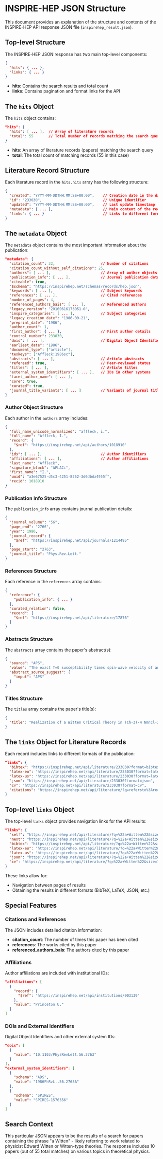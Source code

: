 # INSPIRE-HEP JSON Structure

This document provides an explanation of the structure and contents of the INSPIRE-HEP API response JSON file (`inspirehep_result.json`).

## Top-level Structure

The INSPIRE-HEP JSON response has two main top-level components:

```json
{
  "hits": { ... },
  "links": { ... }
}
```

- **hits**: Contains the search results and total count
- **links**: Contains pagination and format links for the API

## The `hits` Object

The `hits` object contains:

```json
"hits": {
  "hits": [ ... ],  // Array of literature records
  "total": 55       // Total number of records matching the search query
}
```

- **hits**: An array of literature records (papers) matching the search query
- **total**: The total count of matching records (55 in this case)

## Literature Record Structure

Each literature record in the `hits.hits` array has the following structure:

```json
{
  "created": "YYYY-MM-DDTHH:MM:SS+00:00",    // Creation date in the database
  "id": "233030",                            // Unique identifier
  "updated": "YYYY-MM-DDTHH:MM:SS+00:00",    // Last update timestamp
  "metadata": { ... },                       // Main content of the record
  "links": { ... }                           // Links to different formats
}
```

## The `metadata` Object

The `metadata` object contains the most important information about the publication:

```json
"metadata": {
  "citation_count": 32,                     // Number of citations
  "citation_count_without_self_citations": 25,
  "authors": [ ... ],                       // Array of author objects
  "publication_info": [ ... ],              // Journal publication details
  "citeable": true,
  "$schema": "https://inspirehep.net/schemas/records/hep.json",
  "keywords": [ ... ],                      // Subject keywords
  "references": [ ... ],                    // Cited references
  "number_of_pages": 4,
  "referenced_authors_bais": [ ... ],       // Referenced authors
  "legacy_version": "20160616173051.0",
  "inspire_categories": [ ... ],            // Subject categories
  "legacy_creation_date": "1986-09-21",
  "preprint_date": "1986",
  "author_count": 1,
  "first_author": { ... },                  // First author details
  "control_number": 233030,
  "dois": [ ... ],                          // Digital Object Identifiers
  "earliest_date": "1986",
  "document_type": ["article"],
  "texkeys": ["Affleck:1986sc"],
  "abstracts": [ ... ],                     // Article abstracts
  "refereed": true,                         // Peer-reviewed status
  "titles": [ ... ],                        // Article titles
  "external_system_identifiers": [ ... ],   // IDs in other systems
  "facet_author_name": [ ... ],
  "core": true,
  "curated": true,
  "journal_title_variants": [ ... ]         // Variants of journal title
}
```

### Author Object Structure

Each author in the `authors` array includes:

```json
{
  "full_name_unicode_normalized": "affleck, i.",
  "full_name": "Affleck, I.",
  "record": {
    "$ref": "https://inspirehep.net/api/authors/1018910"
  },
  "ids": [ ... ],                           // Author identifiers
  "affiliations": [ ... ],                  // Author affiliations
  "last_name": "Affleck",
  "signature_block": "AFLACi",
  "first_name": "I.",
  "uuid": "a3e67525-d5c3-4251-8252-3d6dbda4955f",
  "recid": 1018910
}
```

### Publication Info Structure

The `publication_info` array contains journal publication details:

```json
{
  "journal_volume": "56",
  "page_end": "2766",
  "year": 1986,
  "journal_record": {
    "$ref": "https://inspirehep.net/api/journals/1214495"
  },
  "page_start": "2763",
  "journal_title": "Phys.Rev.Lett."
}
```

### References Structure

Each reference in the `references` array contains:

```json
{
  "reference": {
    "publication_info": { ... }
  },
  "curated_relation": false,
  "record": {
    "$ref": "https://inspirehep.net/api/literature/17876"
  }
}
```

### Abstracts Structure

The `abstracts` array contains the paper's abstract(s):

```json
{
  "source": "APS",
  "value": "The exact T=0 susceptibility times spin-wave velocity of an isotropic spin-s antiferromagnetic chain is calculated...",
  "abstract_source_suggest": {
    "input": "APS"
  }
}
```

### Titles Structure

The `titles` array contains the paper's title(s):

```json
{
  "title": "Realization of a Witten Critical Theory in (Ch-3)-4 Nmncl-3"
}
```

## The `links` Object for Literature Records

Each record includes links to different formats of the publication:

```json
"links": {
  "bibtex": "https://inspirehep.net/api/literature/233030?format=bibtex",
  "latex-eu": "https://inspirehep.net/api/literature/233030?format=latex-eu",
  "latex-us": "https://inspirehep.net/api/literature/233030?format=latex-us",
  "json": "https://inspirehep.net/api/literature/233030?format=json",
  "cv": "https://inspirehep.net/api/literature/233030?format=cv",
  "citations": "https://inspirehep.net/api/literature/?q=refersto%3Arecid%3A233030"
}
```

## Top-level `links` Object

The top-level `links` object provides navigation links for the API results:

```json
"links": {
  "self": "https://inspirehep.net/api/literature/?q=%22a+Witten%22&size=10&page=1",
  "next": "https://inspirehep.net/api/literature/?q=%22a+Witten%22&size=10&page=2",
  "bibtex": "https://inspirehep.net/api/literature/?q=%22a+Witten%22&size=10&page=1&format=bibtex",
  "latex-eu": "https://inspirehep.net/api/literature/?q=%22a+Witten%22&size=10&page=1&format=latex-eu",
  "latex-us": "https://inspirehep.net/api/literature/?q=%22a+Witten%22&size=10&page=1&format=latex-us",
  "json": "https://inspirehep.net/api/literature/?q=%22a+Witten%22&size=10&page=1&format=json",
  "cv": "https://inspirehep.net/api/literature/?q=%22a+Witten%22&size=10&page=1&format=cv"
}
```

These links allow for:
- Navigation between pages of results
- Obtaining the results in different formats (BibTeX, LaTeX, JSON, etc.)

## Special Features

### Citations and References

The JSON includes detailed citation information:
- **citation_count**: The number of times this paper has been cited
- **references**: The works cited by this paper
- **referenced_authors_bais**: The authors cited by this paper

### Affiliations

Author affiliations are included with institutional IDs:

```json
"affiliations": [
  {
    "record": {
      "$ref": "https://inspirehep.net/api/institutions/903139"
    },
    "value": "Princeton U."
  }
]
```

### DOIs and External Identifiers

Digital Object Identifiers and other external system IDs:

```json
"dois": [
  {
    "value": "10.1103/PhysRevLett.56.2763"
  }
],
"external_system_identifiers": [
  {
    "schema": "ADS",
    "value": "1986PhRvL..56.2763A"
  },
  {
    "schema": "SPIRES",
    "value": "SPIRES-1576356"
  }
]
```

## Search Context

This particular JSON appears to be the results of a search for papers containing the phrase "a Witten" - likely referring to work related to physicist Edward Witten or Witten-type theories. The response includes 10 papers (out of 55 total matches) on various topics in theoretical physics.